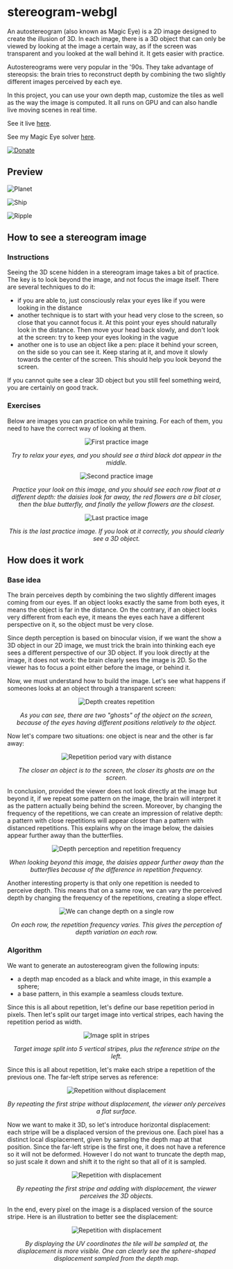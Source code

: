 # stereogram-webgl
An autostereogram (also known as Magic Eye) is a 2D image designed to create the illusion of 3D. In each image, there is a 3D object that can only be viewed by looking at the image a certain way, as if the screen was transparent and you looked at the wall behind it. It gets easier with practice.

Autostereograms were very popular in the '90s. They take advantage of stereopsis: the brain tries to reconstruct depth by combining the two slightly different images perceived by each eye.

In this project, you can use your own depth map, customize the tiles as well as the way the image is computed. It all runs on GPU and can also handle live moving scenes in real time.

See it live [here](https://piellardj.github.io/stereogram-webgl/).

See my Magic Eye solver [here](https://piellardj.github.io/stereogram-solver/).

[![Donate](https://raw.githubusercontent.com/piellardj/piellardj.github.io/master/images/readme/donate-paypal.svg)](https://www.paypal.com/donate/?hosted_button_id=AF7H7GEJTL95E)

## Preview

![Planet](src/readme/preview_planet.jpg)

![Ship](src/readme/preview_ship.jpg)

![Ripple](src/readme/preview_ripple.jpg)

## How to see a stereogram image
### Instructions
Seeing the 3D scene hidden in a stereogram image takes a bit of practice. The key is to look beyond the image, and not focus the image itself. There are several techniques to do it:
- if you are able to, just consciously relax your eyes like if you were looking in the distance
- another technique is to start with your head very close to the screen, so close that you cannot focus it. At this point your eyes should naturally look in the distance. Then move your head back slowly, and don't look at the screen: try to keep your eyes looking in the vague
- another one is to use an object like a pen: place it behind your screen, on the side so you can see it. Keep staring at it, and move it slowly towards the center of the screen. This should help you look beyond the screen.

If you cannot quite see a clear 3D object but you still feel something weird, you are certainly on good track.

### Exercises
Below are images you can practice on while training. For each of them, you need to have the correct way of looking at them.

<div style="text-align:center">
    <img alt="First practice image" src="src/readme/tutorial_easy.png"/>
    <p>
        <i>Try to relax your eyes, and you should see a third black dot appear in the middle.</i>
    </p>
</div>

<div style="text-align:center">
    <img alt="Second practice image" src="src/readme/tutorial_medium.png"/>
    <p>
        <i>Practice your look on this image, and you should see each row float at a different depth: the daisies look far away, the red flowers are a bit closer, then the blue butterfly, and finally the yellow flowers are the closest.</i>
    </p>
</div>

<div style="text-align:center">
    <img alt="Last practice image" src="src/readme/tutorial_hard.jpg"/>
    <p>
        <i>This is the last practice image. If you look at it correctly, you should clearly see a 3D object.</i>
    </p>
</div>

## How does it work
### Base idea

The brain perceives depth by combining the two slightly different images coming from our eyes. If an object looks exactly the same from both eyes, it means the object is far in the distance. On the contrary, if an object looks very different from each eye, it means the eyes each have a different perspective on it, so the object must be very close.

Since depth perception is based on binocular vision, if we want the show a 3D object in our 2D image, we must trick the brain into thinking each eye sees a different perspective of our 3D object. If you look directly at the image, it does not work: the brain clearly sees the image is 2D. So the viewer has to focus a point either before the image, or behind it.

Now, we must understand how to build the image. Let's see what happens if someones looks at an object through a transparent screen:

<div style="text-align:center">
    <img alt="Depth creates repetition" src="src/readme/diagram-01.png"/>
    <p>
        <i>As you can see, there are two "ghosts" of the object on the screen, because of the eyes having different positions relatively to the object.</i>
    </p>
</div>

Now let's compare two situations: one object is near and the other is far away:

<div style="text-align:center">
    <img alt="Repetition period vary with distance" src="src/readme/diagram-02.png"/>
    <p>
        <i>The closer an object is to the screen, the closer its ghosts are on the screen.</i>
    </p>
</div>

In conclusion, provided the viewer does not look directly at the image but beyond it, if we repeat some pattern on the image, the brain will interpret it as the pattern actually being behind the screen. Moreover, by changing the frequency of the repetitions, we can create an impression of relative depth: a pattern with close repetitions will appear closer than a pattern with distanced repetitions. This explains why on the image below, the daisies appear further away than the butterflies.

<div style="text-align:center">
    <img alt="Depth perception and repetition frequency" src="src/readme/tutorial_medium.png"/>
    <p>
        <i>When looking beyond this image, the daisies appear further away than the butterflies because of the difference in repetition frequency.</i>
    </p>
</div>

Another interesting property is that only one repetition is needed to perceive depth. This means that on a same row, we can vary the perceived depth by changing the frequency of the repetitions, creating a slope effect.

<div style="text-align:center">
    <img alt="We can change depth on a single row" src="src/readme/frequency-change.png"/>
    <p>
        <i>On each row, the repetition frequency varies. This gives the perception of depth variation on each row.</i>
    </p>
</div>

### Algorithm
We want to generate an autostereogram given the following inputs:
- a depth map encoded as a black and white image, in this example a sphere;
- a base pattern, in this example a seamless clouds texture.

Since this is all about repetition, let's define our base repetition period in pixels. Then let's split our target image into vertical stripes, each having the repetition period as width.

<div style="text-align:center">
    <img alt="Image split in stripes" src="src/readme/demo_stripes_empty.png"/>
    <p>
        <i>Target image split into 5 vertical stripes, plus the reference stripe on the left.</i>
    </p>
</div>

Since this is all about repetition, let's make each stripe a repetition of the previous one. The far-left stripe serves as reference:

<div style="text-align:center">
    <img alt="Repetition without displacement" src="src/readme/demo_stripes.png"/>
    <p>
        <i>By repeating the first stripe without displacement, the viewer only perceives a flat surface.</i>
    </p>
</div>

Now we want to make it 3D, so let's introduce horizontal displacement: each stripe will be a displaced version of the previous one. Each pixel has a distinct local displacement, given by sampling the depth map at that position. Since the far-left stripe is the first one, it does not have a reference so it will not be deformed. However I do not want to truncate the depth map, so just scale it down and shift it to the right so that all of it is sampled.

<div style="text-align:center">
    <img alt="Repetition with displacement" src="src/readme/demo_final.png"/>
    <p>
        <i>By repeating the first stripe and adding with displacement, the viewer perceives the 3D objects.</i>
    </p>
</div>

In the end, every pixel on the image is a displaced version of the source stripe. Here is an illustration to better see the displacement:

<div style="text-align:center">
    <img alt="Repetition with displacement" src="src/readme/demo_uv.png"/>
    <p>
        <i>By displaying the UV coordinates the tile will be sampled at, the displacement is more visible. One can clearly see the sphere-shaped displacement sampled from the depth map.</i>
    </p>
</div>